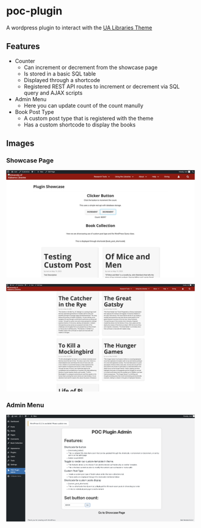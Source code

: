 # poc-plugin

A wordpress plugin to interact with the [UA Libraries Theme](https://github.com/ualibweb/roots-ualib)

## Features

- Counter
    - Can increment or decrement from the showcase page
    - Is stored in a basic SQL table
    - Displayed through a shortcode
    - Registered REST API routes to increment or decrement via SQL query and AJAX scripts
- Admin Menu
    - Here you can update count of the count manully
- Book Post Type
    - A custom post type that is registered with the theme
    - Has a custom shortcode to display the books


## Images

### Showcase Page

![Admin Menu](https://github.com/danetsao/poc-plugin/blob/main/images/poc-plugin-showcase-page.jpg)

![Admin Menu](https://github.com/danetsao/poc-plugin/blob/main/images/poc-plugin-showcase-page2.jpg)

### Admin Menu

![Admin Menu](https://github.com/danetsao/poc-plugin/blob/main/images/poc-plugin-admin-page.jpg)

